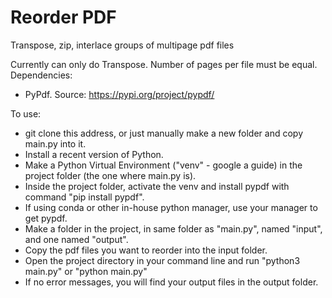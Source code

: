 # Reorder PDF
Transpose, zip, interlace groups of multipage pdf files

Currently can only do Transpose. Number of pages per file must be equal. 
Dependencies: 
- PyPdf. Source: https://pypi.org/project/pypdf/

To use: 
- git clone this address, or just manually make a new folder and copy main.py into it.  
- Install a recent version of Python. 
- Make a Python Virtual Environment ("venv" - google a guide) in the project folder (the one where main.py is). 
- Inside the project folder, activate the venv and install pypdf with command "pip install pypdf". 
- If using conda or other in-house python manager, use your manager to get pypdf. 
- Make a folder in the project, in same folder as "main.py", named "input", and one named "output". 
- Copy the pdf files you want to reorder into the input folder.
- Open the project directory in your command line and run "python3 main.py" or "python main.py"
- If no error messages, you will find your output files in the output folder. 
